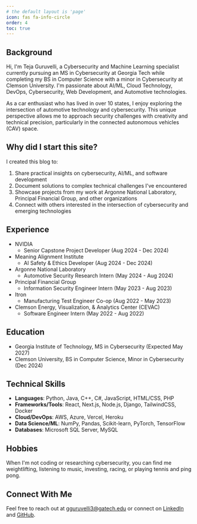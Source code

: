 ```yaml
---
# the default layout is 'page'
icon: fas fa-info-circle
order: 4
toc: true
---
```


## Background

Hi, I'm Teja Guruvelli, a Cybersecurity and Machine Learning specialist currently pursuing an MS in Cybersecurity at Georgia Tech while completing my BS in Computer Science with a minor in Cybersecurity at Clemson University. I'm passionate about AI/ML, Cloud Technology, DevOps, Cybersecurity, Web Development, and Automotive technologies.

As a car enthusiast who has lived in over 10 states, I enjoy exploring the intersection of automotive technology and cybersecurity. This unique perspective allows me to approach security challenges with creativity and technical precision, particularly in the connected autonomous vehicles (CAV) space.

## Why did I start this site?

I created this blog to:

1. Share practical insights on cybersecurity, AI/ML, and software development
2. Document solutions to complex technical challenges I've encountered
3. Showcase projects from my work at Argonne National Laboratory, Principal Financial Group, and other organizations
4. Connect with others interested in the intersection of cybersecurity and emerging technologies

## Experience

- NVIDIA
  - Senior Capstone Project Developer (Aug 2024 - Dec 2024)
- Meaning Alignment Institute
  - AI Safety & Ethics Developer (Aug 2024 - Dec 2024)
- Argonne National Laboratory
  - Automotive Security Research Intern (May 2024 - Aug 2024)
- Principal Financial Group
  - Information Security Engineer Intern (May 2023 - Aug 2023)
- Itron
  - Manufacturing Test Engineer Co-op (Aug 2022 - May 2023)
- Clemson Energy, Visualization, & Analytics Center (CEVAC)
  - Software Engineer Intern (May 2022 - Aug 2022)

## Education

- Georgia Institute of Technology, MS in Cybersecurity (Expected May 2027)
- Clemson University, BS in Computer Science, Minor in Cybersecurity (Dec 2024)

## Technical Skills

- **Languages**: Python, Java, C++, C#, JavaScript, HTML/CSS, PHP
- **Frameworks/Tools**: React, Next.js, Node.js, Django, TailwindCSS, Docker
- **Cloud/DevOps**: AWS, Azure, Vercel, Heroku
- **Data Science/ML**: NumPy, Pandas, Scikit-learn, PyTorch, TensorFlow
- **Databases**: Microsoft SQL Server, MySQL

## Hobbies

When I'm not coding or researching cybersecurity, you can find me weightlifting, listening to music, investing, racing, or playing tennis and ping pong.

## Connect With Me

Feel free to reach out at [gguruvelli3@gatech.edu](mailto:gguruvelli3@gatech.edu) or connect on [LinkedIn](https://www.linkedin.com/in/tjguruvelli/) and [GitHub](https://github.com/tj-guruvelli).

